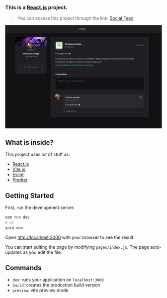 ### This is a [React.js](https://nextjs.org/) project.

> You can access this project through the link: [Social Feed](https://social-feed-ark.vercel.app/)


![Social Feend](https://raw.githubusercontent.com/vinicius-arcanjo/social-feed/1edaa9c4678b717f19f2d26f0fed02a1e9320999/screenshot.png)

## What is inside?

This project uses lot of stuff as:

- [React.js](https://reactjs.org/)
- [Vite.js](https://vite.dev/)
- [Eslint](https://eslint.org/)
- [Prettier](https://prettier.io/)

## Getting Started

First, run the development server:

```bash
npm run dev
# or
yarn dev
```

Open [http://localhost:3000](http://localhost:3000) with your browser to see the result.

You can start editing the page by modifying `pages/index.js`. The page auto-updates as you edit the file.

## Commands

- `dev`: runs your application on `localhost:3000`
- `build`: creates the production build version
- `preview`: vite preview mode
